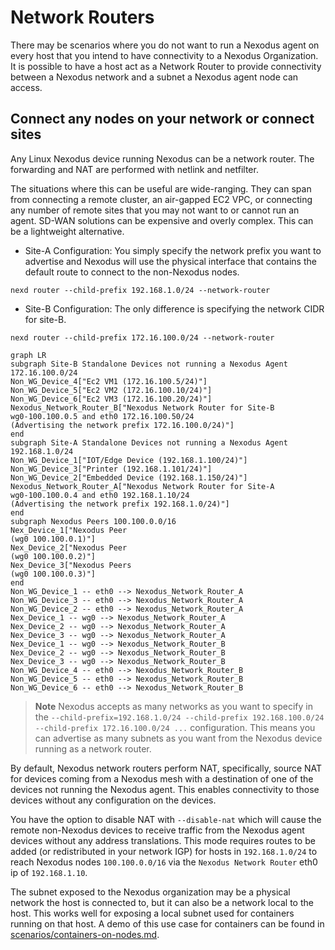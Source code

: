 # Network Routers

There may be scenarios where you do not want to run a Nexodus agent on every host that you intend to have connectivity to a Nexodus Organization. It is possible to have a host act as a Network Router to provide connectivity between a Nexodus network and a subnet a Nexodus agent node can access.

## Connect any nodes on your network or connect sites

Any Linux Nexodus device running Nexodus can be a network router. The forwarding and NAT are performed with netlink and netfilter.

The situations where this can be useful are wide-ranging. They can span from connecting a remote cluster, an air-gapped EC2 VPC, or connecting any number of remote sites that you may not want to or cannot run an agent. SD-WAN solutions can be expensive and overly complex. This can be a lightweight alternative.

- Site-A Configuration: You simply specify the network prefix you want to advertise and Nexodus will use the physical interface that contains the default route to connect to the non-Nexodus nodes.

```terminal
nexd router --child-prefix 192.168.1.0/24 --network-router
```

- Site-B Configuration: The only difference is specifying the network CIDR for site-B.

```terminal
nexd router --child-prefix 172.16.100.0/24 --network-router
```

```mermaid
graph LR
subgraph Site-B Standalone Devices not running a Nexodus Agent 172.16.100.0/24
Non_WG_Device_4["Ec2 VM1 (172.16.100.5/24)"]
Non_WG_Device_5["Ec2 VM2 (172.16.100.10/24)"]
Non_WG_Device_6["Ec2 VM3 (172.16.100.20/24)"]
Nexodus_Network_Router_B["Nexodus Network Router for Site-B
wg0-100.100.0.5 and eth0 172.16.100.50/24
(Advertising the network prefix 172.16.100.0/24)"]
end
subgraph Site-A Standalone Devices not running a Nexodus Agent 192.168.1.0/24
Non_WG_Device_1["IOT/Edge Device (192.168.1.100/24)"]
Non_WG_Device_3["Printer (192.168.1.101/24)"]
Non_WG_Device_2["Embedded Device (192.168.1.150/24)"]
Nexodus_Network_Router_A["Nexodus Network Router for Site-A
wg0-100.100.0.4 and eth0 192.168.1.10/24
(Advertising the network prefix 192.168.1.0/24)"]
end
subgraph Nexodus Peers 100.100.0.0/16
Nex_Device_1["Nexodus Peer
(wg0 100.100.0.1)"]
Nex_Device_2["Nexodus Peer
(wg0 100.100.0.2)"]
Nex_Device_3["Nexodus Peers
(wg0 100.100.0.3)"]
end
Non_WG_Device_1 -- eth0 --> Nexodus_Network_Router_A
Non_WG_Device_3 -- eth0 --> Nexodus_Network_Router_A
Non_WG_Device_2 -- eth0 --> Nexodus_Network_Router_A
Nex_Device_1 -- wg0 --> Nexodus_Network_Router_A
Nex_Device_2 -- wg0 --> Nexodus_Network_Router_A
Nex_Device_3 -- wg0 --> Nexodus_Network_Router_A
Nex_Device_1 -- wg0 --> Nexodus_Network_Router_B
Nex_Device_2 -- wg0 --> Nexodus_Network_Router_B
Nex_Device_3 -- wg0 --> Nexodus_Network_Router_B
Non_WG_Device_4 -- eth0 --> Nexodus_Network_Router_B
Non_WG_Device_5 -- eth0 --> Nexodus_Network_Router_B
Non_WG_Device_6 -- eth0 --> Nexodus_Network_Router_B
```

> **Note**
> Nexodus accepts as many networks as you want to specify in the `--child-prefix=192.168.1.0/24 --child-prefix 192.168.100.0/24 --child-prefix 172.16.100.0/24 ...` configuration. This means you can advertise as many subnets as you want from the Nexodus device running as a network router.

By default, Nexodus network routers perform NAT, specifically, source NAT for devices coming from a Nexodus mesh with a destination of one of the devices not running the Nexodus agent. This enables connectivity to those devices without any configuration on the devices.

You have the option to disable NAT with `--disable-nat` which will cause the remote non-Nexodus devices to receive traffic from the Nexodus agent devices without any address translations. This mode requires routes to be added (or redistributed in your network IGP) for hosts in `192.168.1.0/24` to reach Nexodus nodes `100.100.0.0/16` via the `Nexodus Network Router` eth0 ip of `192.168.1.10`.

The subnet exposed to the Nexodus organization may be a physical network the host is connected to, but it can also be a network local to the host. This works well for exposing a local subnet used for containers running on that host. A demo of this use case for containers can be found in [scenarios/containers-on-nodes.md](scenarios/containers-on-nodes.md).
